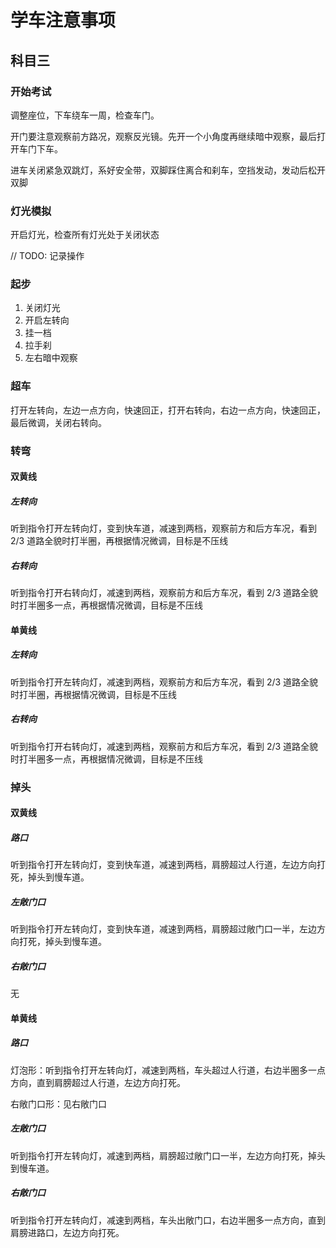 # 学车注意事项

## 科目三

### 开始考试

调整座位，下车绕车一周，检查车门。

开门要注意观察前方路况，观察反光镜。先开一个小角度再继续暗中观察，最后打开车门下车。

进车关闭紧急双跳灯，系好安全带，双脚踩住离合和刹车，空挡发动，发动后松开双脚

### 灯光模拟

开启灯光，检查所有灯光处于关闭状态

// TODO: 记录操作

### 起步

1. 关闭灯光
2. 开启左转向
3. 挂一档
4. 拉手刹
5. 左右暗中观察

### 超车

打开左转向，左边一点方向，快速回正，打开右转向，右边一点方向，快速回正，最后微调，关闭右转向。

### 转弯

#### 双黄线

##### 左转向

听到指令打开左转向灯，变到快车道，减速到两档，观察前方和后方车况，看到 2/3 道路全貌时打半圈，再根据情况微调，目标是不压线

##### 右转向

听到指令打开右转向灯，减速到两档，观察前方和后方车况，看到 2/3 道路全貌时打半圈多一点，再根据情况微调，目标是不压线

#### 单黄线

##### 左转向

听到指令打开左转向灯，减速到两档，观察前方和后方车况，看到 2/3 道路全貌时打半圈，再根据情况微调，目标是不压线

##### 右转向

听到指令打开右转向灯，减速到两档，观察前方和后方车况，看到 2/3 道路全貌时打半圈多一点，再根据情况微调，目标是不压线

### 掉头

#### 双黄线

##### 路口

听到指令打开左转向灯，变到快车道，减速到两档，肩膀超过人行道，左边方向打死，掉头到慢车道。

##### 左敞门口

听到指令打开左转向灯，变到快车道，减速到两档，肩膀超过敞门口一半，左边方向打死，掉头到慢车道。

##### 右敞门口

无

#### 单黄线

##### 路口

灯泡形：听到指令打开左转向灯，减速到两档，车头超过人行道，右边半圈多一点方向，直到肩膀超过人行道，左边方向打死。

右敞门口形：见右敞门口

##### 左敞门口

听到指令打开左转向灯，减速到两档，肩膀超过敞门口一半，左边方向打死，掉头到慢车道。

##### 右敞门口

听到指令打开左转向灯，减速到两档，车头出敞门口，右边半圈多一点方向，直到肩膀进路口，左边方向打死。

